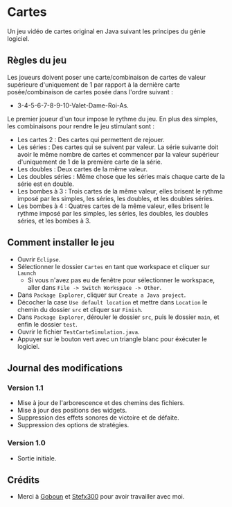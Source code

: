 # Cartes

Un jeu vidéo de cartes original en Java suivant les principes du génie logiciel.

## Règles du jeu
        
Les joueurs doivent poser une carte/combinaison de cartes de valeur supérieure d'uniquement de 1 par rapport à la dernière carte posée/combinaison de cartes posée dans l'ordre suivant : 
- 3-4-5-6-7-8-9-10-Valet-Dame-Roi-As.

Le premier joueur d'un tour impose le rythme du jeu. En plus des simples, les combinaisons pour rendre le jeu stimulant sont :
- Les cartes 2 : Des cartes qui permettent de rejouer.
- Les séries : Des cartes qui se suivent par valeur. La série suivante doit avoir le même nombre de cartes et commencer par la valeur supérieur d'uniquement de 1 de la première carte de la série.
- Les doubles : Deux cartes de la même valeur.
- Les doubles séries : Même chose que les séries mais chaque carte de la série est en double.
- Les bombes à 3 : Trois cartes de la même valeur, elles brisent le rythme imposé par les simples, les séries, les doubles, et les doubles séries.
- Les bombes à 4 : Quatres cartes de la même valeur, elles brisent le rythme imposé par les simples, les séries, les doubles, les doubles séries, et les bombes à 3.

## Comment installer le jeu

- Ouvrir `Eclipse`.
- Sélectionner le dossier `Cartes` en tant que workspace et cliquer sur `Launch`
    - Si vous n'avez pas eu de fenêtre pour sélectionner le workspace, aller dans `File -> Switch Workspace -> Other`.
- Dans `Package Explorer`, cliquer sur `Create a Java project`.
- Décocher la case `Use default location` et mettre dans `Location` le chemin du dossier `src` et cliquer sur `Finish`.
- Dans `Package Explorer`, dérouler le dossier `src`, puis le dossier `main`, et enfin le dossier `test`.
- Ouvrir le fichier `TestCarteSimulation.java`.
- Appuyer sur le bouton vert avec un triangle blanc pour éxécuter le logiciel.

## Journal des modifications

### Version 1.1

- Mise à jour de l'arborescence et des chemins des fichiers.
- Mise à jour des positions des widgets.
- Suppression des effets sonores de victoire et de défaite.
- Suppression des options de stratégies.

### Version 1.0

- Sortie initiale.

## Crédits

- Merci à [Goboun](https://github.com/Goboun) et [Stefx300](https://github.com/Stefx300) pour avoir travailler avec moi.

